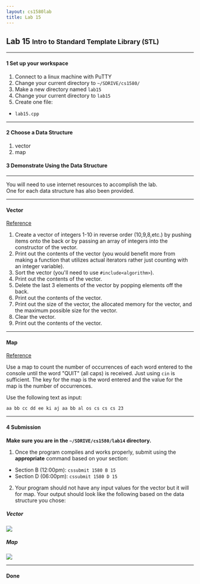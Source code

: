 ```yaml
---
layout: cs1580lab
title: Lab 15
---
```


## Lab 15 <small>Intro to Standard Template Library (STL)</small>

---

#### <span class="badge">1</span> Set up your workspace

1. Connect to a linux machine with PuTTY
2. Change your current directory to `~/SDRIVE/cs1580/`
3. Make a new directory named `lab15`
4. Change your current directory to `lab15`
5. Create one file:
  - `lab15.cpp`

---

#### <span class="badge">2</span> Choose a Data Structure

1. vector
2. map

#### <span class="badge">3</span> Demonstrate Using the Data Structure

----

You will need to use internet resources to accomplish the lab.  
One for each data structure has also been provided.

----

#### Vector
<a target="_blank"
   href="http://www.cplusplus.com/reference/vector/vector/">Reference</a>

1. Create a vector of integers 1-10 in reverse order (10,9,8,etc.) by pushing items onto the back or by passing an array of integers into the constructor of the vector.
2. Print out the contents of the vector (you would benefit more from making a function that utilizes actual iterators rather just counting with an integer variable).
3. Sort the vector (you'll need to use `#include<algorithm>`).
4. Print out the contents of the vector.
5. Delete the last 3 elements of the vector by popping elements off the back.
6. Print out the contents of the vector.
7. Print out the size of the vector, the allocated memory for the vector, and the maximum possible size for the vector.
8. Clear the vector.
9. Print out the contents of the vector.

----

#### Map
<a target="_blank"
   href="http://www.cplusplus.com/reference/map/map/">Reference</a>

Use a map to count the number of occurrences of each word entered to the console until the word "QUIT" (all caps) is received.  Just using `cin` is sufficient.
The key for the map is the word entered and the value for the map is the number of occurrences.

Use the following text as input:

    aa bb cc dd ee ki aj aa bb al os cs cs cs 23


---

#### <span class="badge">4</span> Submission

**Make sure you are in the `~/SDRIVE/cs1580/lab14` directory.**

1. Once the program compiles and works properly, submit using the **appropriate** command based on your section:
  - Section B (12:00pm): `cssubmit 1580 B 15`
  - Section D (06:00pm): `cssubmit 1580 D 15`
2. Your program should not have any input values for the vector but it will for map.  Your output should look like the following based on the data structure you chose:

##### Vector

<img src="{{site.baseurl}}/cs1580/images/lab15-vector-output.png"
     class="img-responsive" />

##### Map

<img src="{{site.baseurl}}/cs1580/images/lab15-map-output.png"
     class="img-responsive" />

---

#### <span class="badge"><i class="fa fa-check"></i></span> Done
